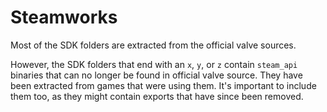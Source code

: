# Steamworks

Most of the SDK folders are extracted from the official valve sources.

However, the SDK folders that end with an `x`, `y`, or `z` contain `steam_api` binaries
that can no longer be found in official valve source. They have been extracted
from games that were using them. It's important to include them too, as they
might contain exports that have since been removed.